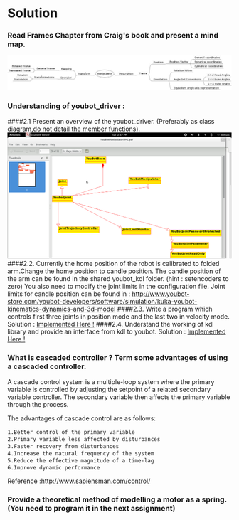 Solution
=======


### Read Frames Chapter from Craig's book and present a mind map.
![Craigs](Manipulator.jpeg)
### Understanding of youbot_driver :
####2.1 Present an overview of the youbot_driver. (Preferably as class diagram,do not detail the member functions).
![UML](YouBotManipulatorUML.png)
####2.2. Currently the home position of the robot is calibrated to folded arm.Change the home position to candle position.
The candle position of the arm can be found in the shared
youbot_kdl folder. (hint : setencoders to zero)
You also need to modify the joint limits in the configuration file.
Joint limits for candle position can be found in :
http://www.youbot-store.com/youbot-developers/software/simulation/kuka-youbot-kinematics-dynamics-and-3d-model
####2.3. Write a program which controls first three joints in position mode and the last two in velocity mode.
Solution : [Implemented Here !](code/src/main.cpp)
####2.4. Understand the working of kdl library and provide an interface from kdl to youbot.
Solution : [Implemented Here !](code/src/mainInterface.cpp)
### What is cascaded controller ? Term some advantages of using a cascaded   controller.

A cascade control system is a multiple-loop system where the primary
variable is controlled by adjusting the setpoint of a related secondary
variable controller. The secondary variable then affects the primary variable
through the process.

The advantages of cascade control are as follows:


    1.Better control of the primary variable
    2.Primary variable less affected by disturbances
    3.Faster recovery from disturbances
    4.Increase the natural frequency of the system
    5.Reduce the effective magnitude of a time-lag
    6.Improve dynamic performance

Reference :http://www.sapiensman.com/control/
### Provide a theoretical method of modelling a motor as a spring. (You need to  program it in the next assignment)
